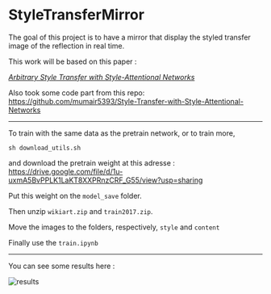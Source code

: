 # StyleTransferMirror
The goal of this project is to have a mirror that display the styled transfer image of the reflection in real time.

This work will be based on this paper :

[*Arbitrary Style Transfer with Style-Attentional Networks*](https://arxiv.org/pdf/1812.02342.pdf)

Also took some code part from this repo:
https://github.com/mumair5393/Style-Transfer-with-Style-Attentional-Networks

---

To train with the same data as the pretrain network, or to train more,
```
sh download_utils.sh
```
and download the pretrain weight at this adresse :
https://drive.google.com/file/d/1u-uxmA5BvPPLK1LaKT8XXPRnzCRF_G55/view?usp=sharing

Put this weight on the `model_save` folder.

Then unzip `wikiart.zip` and `train2017.zip`. 

Move the images to the folders, respectively, `style` and `content`

Finally use the `train.ipynb`

------

You can see some results here :

![results](./results.png)